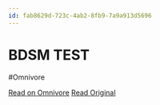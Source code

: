 ```yaml
---
id: fab8629d-723c-4ab2-8fb9-7a9a913d5696
---
```


# BDSM TEST
#Omnivore

[Read on Omnivore](https://omnivore.app/me/https-bdsm-test-info-18fbbdbe0e8)
[Read Original](https://bdsm-test.info)

